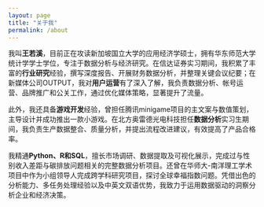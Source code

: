 ```yaml
---
layout: page
title: "关于我"
permalink: /about
---
```


我叫**王若溪**，目前正在攻读新加坡国立大学的应用经济学硕士，拥有华东师范大学统计学学士学位，专注于数据分析与经济研究。在信达证券实习期间，我积累了丰富的**行业研究**经验，撰写深度报告、开展财务数据分析，并整理关键会议纪要；在新媒体公司OUTPUT，我对**用户运营**有了深入了解，我负责数据分析、帐号运营、品牌推广和公关工作，通过优化媒体策略，显著提升了流量。

此外，我还具备**游戏开发**经验，曾担任腾讯minigame项目的主文案与数值策划，主导设计并成功推出一款小游戏。在北方奥雷德光电科技担任**数据分析**实习生期间，我负责生产数据整合、质量分析，并提出流程改进建议，有效提高了产品合格率。

我精通**Python、R和SQL**，擅长市场调研、数据提取及可视化展示，完成过与性别收入差距与碳排放问题相关的完整数据分析项目。还曾在华师大-南洋理工学术项目中作为小组领导人完成跨学科研究项目，探讨全球幸福指数问题。凭借出色的分析能力、多任务处理经验以及中英文双语优势，我致力于运用数据驱动的洞察分析企业和经济决策。
